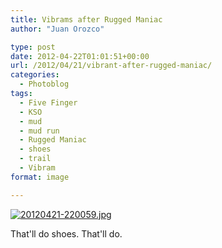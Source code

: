 ```yaml
---
title: Vibrams after Rugged Maniac
author: "Juan Orozco" 

type: post
date: 2012-04-22T01:01:51+00:00
url: /2012/04/21/vibrant-after-rugged-maniac/
categories:
  - Photoblog
tags:
  - Five Finger
  - KSO
  - mud
  - mud run
  - Rugged Maniac
  - shoes
  - trail
  - Vibram
format: image

---
```

[<img class="alignnone size-full" src="http://juanthedesigner.files.wordpress.com/2012/04/20120421-220059.jpg?w=580" alt="20120421-220059.jpg" data-recalc-dims="1" />][1]

That'll do shoes. That'll do.

 [1]: http://juanthedesigner.files.wordpress.com/2012/04/20120421-220059.jpg?w=580